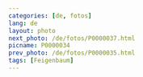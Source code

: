 ```yaml
---
categories: [de, fotos]
lang: de
layout: photo
next_photo: /de/fotos/P0000037.html
picname: P0000034
prev_photo: /de/fotos/P0000035.html
tags: [Feigenbaum]
---
```

